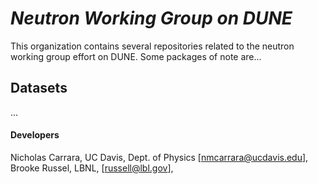 # *Neutron Working Group on DUNE*

This organization contains several repositories related to the neutron working group effort on DUNE.  Some packages of note are...
## Datasets
...

#### Developers
Nicholas Carrara, UC Davis, Dept. of Physics [nmcarrara@ucdavis.edu],
Brooke Russel, LBNL, [russell@lbl.gov],

<!--

**Here are some ideas to get you started:**

🙋‍♀️ A short introduction - what is your organization all about?
🌈 Contribution guidelines - how can the community get involved?
👩‍💻 Useful resources - where can the community find your docs? Is there anything else the community should know?
🍿 Fun facts - what does your team eat for breakfast?
🧙 Remember, you can do mighty things with the power of [Markdown](https://docs.github.com/github/writing-on-github/getting-started-with-writing-and-formatting-on-github/basic-writing-and-formatting-syntax)
-->
